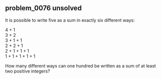 ## problem_0076 unsolved
It is possible to write five as a sum in exactly six different ways:

4 + 1  
3 + 2  
3 + 1 + 1  
2 + 2 + 1  
2 + 1 + 1 + 1  
1 + 1 + 1 + 1 + 1

How many different ways can one hundred be written as a sum of at least two
positive integers?

